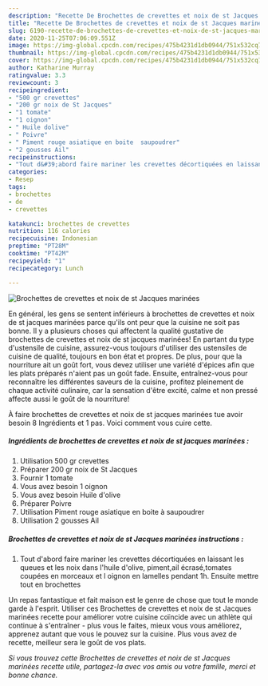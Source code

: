 ```yaml
---
description: "Recette De Brochettes de crevettes et noix de st Jacques marinées"
title: "Recette De Brochettes de crevettes et noix de st Jacques marinées"
slug: 6190-recette-de-brochettes-de-crevettes-et-noix-de-st-jacques-marinees
date: 2020-11-25T07:06:09.551Z
image: https://img-global.cpcdn.com/recipes/475b4231d1db0944/751x532cq70/brochettes-de-crevettes-et-noix-de-st-jacques-marinees-photo-principale-de-la-recette.jpg
thumbnail: https://img-global.cpcdn.com/recipes/475b4231d1db0944/751x532cq70/brochettes-de-crevettes-et-noix-de-st-jacques-marinees-photo-principale-de-la-recette.jpg
cover: https://img-global.cpcdn.com/recipes/475b4231d1db0944/751x532cq70/brochettes-de-crevettes-et-noix-de-st-jacques-marinees-photo-principale-de-la-recette.jpg
author: Katharine Murray
ratingvalue: 3.3
reviewcount: 3
recipeingredient:
- "500 gr crevettes"
- "200 gr noix de St Jacques"
- "1 tomate"
- "1 oignon"
- " Huile dolive"
- " Poivre"
- " Piment rouge asiatique en boite  saupoudrer"
- "2 gousses Ail"
recipeinstructions:
- "Tout d&#39;abord faire mariner les crevettes décortiquées en laissant les queues et les noix dans l&#39;huile d&#39;olive, piment,ail écrasé,tomates coupées en morceaux et l oignon en lamelles pendant 1h. Ensuite mettre tout en brochettes"
categories:
- Resep
tags:
- brochettes
- de
- crevettes

katakunci: brochettes de crevettes 
nutrition: 116 calories
recipecuisine: Indonesian
preptime: "PT28M"
cooktime: "PT42M"
recipeyield: "1"
recipecategory: Lunch

---
```



![Brochettes de crevettes et noix de st Jacques marinées](https://img-global.cpcdn.com/recipes/475b4231d1db0944/751x532cq70/brochettes-de-crevettes-et-noix-de-st-jacques-marinees-photo-principale-de-la-recette.jpg)

En général, les gens se sentent inférieurs à brochettes de crevettes et noix de st jacques marinées parce qu'ils ont peur que la cuisine ne soit pas bonne. Il y a plusieurs choses qui affectent la qualité gustative de brochettes de crevettes et noix de st jacques marinées! En partant du type d'ustensile de cuisine, assurez-vous toujours d'utiliser des ustensiles de cuisine de qualité, toujours en bon état et propres. De plus, pour que la nourriture ait un goût fort, vous devez utiliser une variété d'épices afin que les plats préparés n'aient pas un goût fade. Ensuite, entraînez-vous pour reconnaître les différentes saveurs de la cuisine, profitez pleinement de chaque activité culinaire, car la sensation d'être excité, calme et non pressé affecte aussi le goût de la nourriture!

<!--inarticleads1-->

À faire brochettes de crevettes et noix de st jacques marinées tue avoir besoin 8 Ingrédients et 1 pas. Voici comment vous cuire cette.

##### Ingrédients de brochettes de crevettes et noix de st jacques marinées :

1. Utilisation 500 gr crevettes
1. Préparer 200 gr noix de St Jacques
1. Fournir 1 tomate
1. Vous avez besoin 1 oignon
1. Vous avez besoin  Huile d&#39;olive
1. Préparer  Poivre
1. Utilisation  Piment rouge asiatique en boite à saupoudrer
1. Utilisation 2 gousses Ail




<!--inarticleads2-->

##### Brochettes de crevettes et noix de st Jacques marinées instructions :

1. Tout d&#39;abord faire mariner les crevettes décortiquées en laissant les queues et les noix dans l&#39;huile d&#39;olive, piment,ail écrasé,tomates coupées en morceaux et l oignon en lamelles pendant 1h. Ensuite mettre tout en brochettes




<!--inarticleads1-->

<p>
Un repas fantastique et fait maison est le genre de chose que tout le monde garde à l'esprit. Utiliser ces Brochettes de crevettes et noix de st Jacques marinées recette pour améliorer votre cuisine coïncide avec un athlète qui continue à s'entraîner - plus vous le faites, mieux vous vous améliorez, apprenez autant que vous le pouvez sur la cuisine. Plus vous avez de recette, meilleur sera le goût de vos plats.
</p>

<p>
<i>Si vous trouvez cette Brochettes de crevettes et noix de st Jacques marinées recette utile, partagez-la avec vos amis ou votre famille, merci et bonne chance.</i>
</p>
